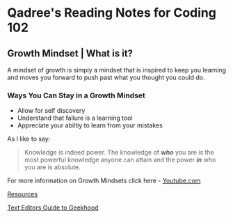 # Qadree's Reading Notes for Coding 102


## Growth Mindset | What is it? 

A mindset of growth is simply a mindset that is inspired to keep you learning and moves you forward to push past what you thought you could do.

### **Ways You Can Stay in a Growth Mindset**
*  Allow for self discovery
*  Understand that failure is a learning tool
*  Appreciate your abiltiy to learn from your mistakes

As I like to say:
> Knowledge is indeed power. 
> The knowledge of **_who_** you are is the most powerful knowledge anyone can attain and the power **_in_** who you are is absolute.

For more information on Growth Mindsets click here - [Youtube.com](https://www.youtube.com/watch?v=hiiEeMN7vbQ)


[Resources](/markdown.md)

[Text Editors Guide to Geekhood](/Choosing-text-editor.md)
